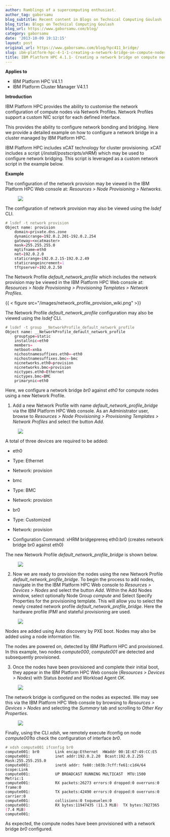 ```yaml
---
author: Ramblings of a supercomputing enthusiast.
author_tag: gaborsamu
blog_subtitle: Recent content in Blogs on Technical Computing Goulash
blog_title: Blogs on Technical Computing Goulash
blog_url: https://www.gaborsamu.com/blog/
category: gaborsamu
date: '2013-10-09 19:12:15'
layout: post
original_url: https://www.gaborsamu.com/blog/hpc411_bridge/
slug: ibm-platform-hpc-4-1-1-creating-a-network-bridge-on-compute-nodes
title: IBM Platform HPC 4.1.1- Creating a network bridge on compute nodes
---
```


<p><strong>Applies to</strong></p>

<ul>
<li>IBM Platform HPC V4.1.1</li>
<li>IBM Platform Cluster Manager V4.1.1</li>
</ul>
<p><strong>Introduction</strong></p>

<p>IBM Platform HPC provides the ability to customise the network configuration
of compute nodes via Network Profiles. Network Profiles support a custom NIC
script for each defined interface.</p>

<p>This provides the ability to configure network bonding and bridging. Here we
provide a detailed example on how to configure a network bridge in a cluster
managed by IBM Platform HPC.</p>

<p>IBM Platform HPC includes xCAT technology for cluster provisioning. xCAT
includes a script (<em>/install/postscripts/xHRM</em>) which may be used  to
configure network bridging. This script is leveraged as a custom network
script in the example below.</p>

<p><strong>Example</strong></p>

<p>The configuration of the network provision may be viewed in the IBM Platform HPC Web console at: <em>Resources &gt; Node Provisioning &gt; Networks</em>.</p>

<figure><img src="https://www.gaborsamu.com/images/provision_net_wiki.png" />
</figure>

<p>The configuration of network provision may also be viewed using the <em>lsdef</em> CLI.</p>

<div class="highlight"><pre><code class="language-bash"><span style="color: #75715e;"># lsdef -t network provision</span>
Object name: provision
    domain<span style="color: #f92672;">=</span>private.dns.zone
    dynamicrange<span style="color: #f92672;">=</span>192.0.2.201-192.0.2.254
    gateway<span style="color: #f92672;">=</span>&lt;xcatmaster&gt;
    mask<span style="color: #f92672;">=</span>255.255.255.0
    mgtifname<span style="color: #f92672;">=</span>eth0
    net<span style="color: #f92672;">=</span>192.0.2.0
    staticrange<span style="color: #f92672;">=</span>192.0.2.15-192.0.2.49
    staticrangeincrement<span style="color: #f92672;">=</span><span style="color: #ae81ff;">1</span>
    tftpserver<span style="color: #f92672;">=</span>192.0.2.50</code></pre></div>

<p>The Network Profile <em>default_network_profile</em> which includes the network
provision may be viewed in the IBM Platform HPC Web console at: <em>Resources &gt;
Node Provisioning &gt; Provisioning Templates &gt; Network Profiles</em>.</p>

<p>{{ &lt; figure src=&quot;/images/network_profile_provision_wiki.png&quot; &gt;}}</p>

<p>The Network Profile <em>default_network_profile</em> configuration may also be viewed
using the <em>lsdef</em> CLI.</p>

<div class="highlight"><pre><code class="language-bash"><span style="color: #75715e;"># lsdef -t group __NetworkProfile_default_network_profile</span>
Object name: __NetworkProfile_default_network_profile
    grouptype<span style="color: #f92672;">=</span>static
    installnic<span style="color: #f92672;">=</span>eth0
    members<span style="color: #f92672;">=</span>
    netboot<span style="color: #f92672;">=</span>xnba
    nichostnamesuffixes.eth0<span style="color: #f92672;">=</span>-eth0
    nichostnamesuffixes.bmc<span style="color: #f92672;">=</span>-bmc
    nicnetworks.eth0<span style="color: #f92672;">=</span>provision
    nicnetworks.bmc<span style="color: #f92672;">=</span>provision
    nictypes.eth0<span style="color: #f92672;">=</span>Ethernet
    nictypes.bmc<span style="color: #f92672;">=</span>BMC
    primarynic<span style="color: #f92672;">=</span>eth0</code></pre></div>

<p>Here, we configure a network bridge <em>br0</em> against <em>eth0</em> for compute nodes
using a new Network Profile.</p>

<ol>
<li>Add a new Network Profile with name <em>default_network_profile_bridge</em> via
the IBM Platform HPC Web console. As an Administrator user, browse to <em>Resources &gt; Node Provisioning &gt; Provisioning Templates &gt; Network Profiles</em> and select
the button <em>Add</em>.</li>
</ol>
<figure><img src="https://www.gaborsamu.com/images/new_profile_wiki.png" />
</figure>

<p>A total of three devices are required to be added:</p>

<ul>
<li>
<p>eth0</p>

</li>
<li>
<p>Type: Ethernet</p>

</li>
<li>
<p>Network: provision</p>

</li>
<li>
<p>bmc</p>

</li>
<li>
<p>Type: BMC</p>

</li>
<li>
<p>Network: provision</p>

</li>
<li>
<p>br0</p>

</li>
<li>
<p>Type: Customized</p>

</li>
<li>
<p>Network: provision</p>

</li>
<li>
<p>Configuration Command: xHRM bridgeprereq eth0:br0 (creates network bridge
br0 against eth0)</p>

</li>
</ul>
<p>The new Network Profile <em>default_network_profile_bridge</em> is shown below.</p>

<figure><img src="https://www.gaborsamu.com/images/new_profile5_wiki.png" />
</figure>

<ol start="2">
<li>Now we are ready to provision the nodes using the new Network Profile
<em>default_network_profile_bridge</em>. To begin the process to add nodes, navigate
in the the IBM Platform HPC Web console to <em>Resources &gt; Devices &gt; Nodes</em> and
select the button <em>Add</em>. Within the Add Nodes window, select optionally
Node Group <em>compute</em> and Select Specify Properties for the provisioning
template. This will allow you to select the newly created network profile
<em>default_network_profile_bridge</em>. Here the hardware profile <em>IPMI</em> and stateful
provisioning are used.</li>
</ol>
<figure><img src="https://www.gaborsamu.com/images/add_nodes_wiki.png" />
</figure>

<p>Nodes are added using Auto discovery by PXE boot.  Nodes may also be added
using a node information file.</p>

<p>The nodes are powered on, detected by IBM Platform HPC and provisioned.  In
this example, two nodes <em>compute000</em>, <em>compute001</em> are detected and
subsequently provisioned.</p>

<ol start="3">
<li>Once the nodes have been provisioned and complete their initial boot, they
appear in the IBM Platform HPC Web console (<em>Resources &gt; Devices &gt; Nodes</em>) with
Status <em>booted</em> and Workload Agent <em>OK</em>.</li>
</ol>
<figure><img src="https://www.gaborsamu.com/images/nodes_wiki.png" />
</figure>

<p>The network bridge is configured on the nodes as expected.  We may see this
via the IBM Platform HPC Web console by browsing to <em>Resources &gt; Devices &gt;
Nodes</em> and selecting the <em>Summary</em> tab and scrolling to <em>Other Key Properties</em>.</p>

<figure><img src="https://www.gaborsamu.com/images/nodes2_wiki.png" />
</figure>

<p>Finally, using the CLI <em>xdsh</em>, we remotely execute ifconfig on node <em>compute001</em>to check the configuration of interface <em>br0</em>.</p>

<div class="highlight"><pre><code class="language-bash"><span style="color: #75715e;"># xdsh compute001 ifconfig br0</span>
compute001: br0       Link encap:Ethernet  HWaddr 00:1E:67:49:CC:E5   
compute001:           inet addr:192.0.2.20  Bcast:192.0.2.255  Mask:255.255.255.0
compute001:           inet6 addr: fe80::b03b:7cff:fe61:c1d4/64 Scope:Link
compute001:           UP BROADCAST RUNNING MULTICAST  MTU:1500  Metric:1
compute001:           RX packets:26273 errors:0 dropped:0 overruns:0 frame:0
compute001:           TX packets:42490 errors:0 dropped:0 overruns:0 carrier:0
compute001:           collisions:0 txqueuelen:0  
compute001:           RX bytes:11947435 <span style="color: #f92672;">(</span>11.3 MiB<span style="color: #f92672;">)</span>  TX bytes:7827365 <span style="color: #f92672;">(</span>7.4 MiB<span style="color: #f92672;">)</span>
compute001:</code></pre></div>

<p>As expected, the compute nodes have been provisioned with a network bridge
<em>br0</em> configured.</p>